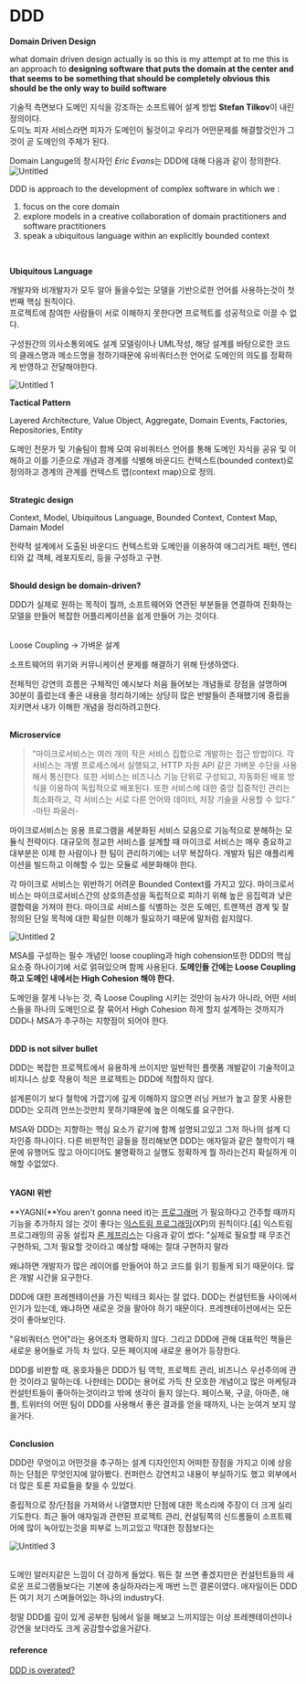 # DDD

**Domain Driven Design**

what domain driven design actually is so this is my attempt at to me this is an approach to **designing software that puts the domain at the center and that seems to be something that
should be completely obvious this should be the only way to build software** 

기술적 측면보다 도메인 지식을 강조하는 소프트웨어 설계 방법 ****Stefan Tilkov****이 내린 정의이다.   
도미노 피자 서비스라면 피자가 도메인이 될것이고 우리가 어떤문제를 해결할것인가 그것이 곧  도메인의 주체가 된다.

Domain Languge의 창시자인 *Eric Evans*는 DDD에 대해 다음과 같이 정의한다.  ![Untitled](https://user-images.githubusercontent.com/72185011/202837255-3923b14a-46ef-44a9-b8a7-1e1169da0286.png)
 
DDD is approach to the development of complex software in which we : 

1. focus on the core domain
2. explore models in a creative collaboration of domain practitioners and software practitioners
3. speak a ubiquitous language within an explicitly bounded context
<br>

**Ubiquitous Language**

개발자와 비개발자가 모두 알아 들을수있는 모델을 기반으로한 언어를 사용하는것이 첫번째 핵심 원칙이다.   
프로젝트에 참여한 사람들이 서로 이해하지 못한다면 프로젝트를 성공적으로 이끌 수 없다.

구성원간의 의사소통외에도 설계 모델링이나 UML작성, 해당 설계를 바탕으로한 코드의 클래스명과 메소드명을 정하기때문에 유비쿼터스한 언어로 도메인의 의도를 정확하게 반영하고 전달해야한다.

![Untitled 1](https://user-images.githubusercontent.com/72185011/202837260-b7798379-6d2c-4748-9dd0-4e8d3b6716af.png)

**Tactical Pattern**

Layered Architecture, Value Object, Aggregate, Domain Events, Factories, Repositories, Entity

도메인 전문가 및 기술팀이 함께 모여 유비쿼터스 언어를 통해 도메인 지식을 공유 및 이해하고 이를 기준으로 개념과 경계를 식별해 바운디드 컨텍스트(bounded context)로 정의하고 경계의 관계를 컨텍스트 맵(context map)으로 정의.  
<br>
  
**Strategic design**

Context, Model, Ubiquitous Language, Bounded Context, Context Map, Damain Model

전략적 설계에서 도출된 바운디드 컨텍스트와 도메인을 이용하여 애그리거트 패턴, 엔티티와 값 객체, 레포지토리, 등을 구성하고 구현.  
<br>

**Should design be domain-driven?**

DDD가 실제로 원하는 목적이 뭘까, 소프트웨어와 연관된 부분들을 연결하여 진화하는 모델을 만들어 복잡한 어플리케이션을 쉽게 만들어 가는 것이다.   
<br>

Loose Coupling  → 가벼운 설계

소프트웨어의 위기와 커뮤니케이션 문제를 해결하기 위해 탄생하였다.

전체적인 강연의 흐름은 구체적인 예시보다 처음 들어보는 개념들로 장점을 설명하며 30분이 흘렀는데 좋은 내용을 정리하기에는 상당히 많은 반발들이 존재했기에 중립을 지키면서 내가 이해한 개념을 정리하려고한다.  
<br>

**Microservice**

> "마이크로서비스는 여러 개의 작은 서비스 집합으로 개발하는 접근 방법이다. 각 서비스는 개별 프로세스에서 실행되고, HTTP 자원 API 같은 가벼운 수단을 사용해서 통신한다. 또한 서비스는 비즈니스 기능 단위로 구성되고, 자동화된 배포 방식을 이용하여 독립적으로 배포된다. 또한 서비스에 대한 중앙 집중적인 관리는 최소화하고, 각 서비스는 서로 다른 언어와 데이터, 저장 기술을 사용할 수 있다.”
-마틴 파울러-
> 

마이크로서비스는 응용 프로그램을 세분화된 서비스 모음으로 기능적으로 분해하는 모듈식 전략이다. 대규모의 정교한 서비스를 설계할 때 마이크로 서비스는 매우 중요하고 대부분은 이제 한 사람이나 한 팀이 관리하기에는 너무 복잡하다. 개발자 팀은 애플리케이션을 빌드하고 이해할 수 있는 모듈로 세분화해야 한다.

각 마이크로 서비스는 위반하기 어려운 Bounded Context를 가지고 있다. 마이크로서비스는 마이크로서비스간의 상호의존성을 독립적으로 피하기 위해 높은 응집력과 낮은 결합력을 가져야 한다. 마이크로 서비스를 식별하는 것은 도메인, 트랜잭션 경계 및 잘 정의된 단일 목적에 대한 확실한 이해가 필요하기 때문에 말처럼 쉽지않다.


![Untitled 2](https://user-images.githubusercontent.com/72185011/202837263-288946ef-f110-4d02-a33c-90854ba11203.png)

MSA를 구성하는 필수 개념인 loose coupling과 high cohension또한 DDD의 핵심 요소중 하나이기에 서로 얽혀있으며 함께 사용된다.  **도메인들 간에는 Loose Coupling하고 도메인 내에서는 High Cohesion 해야 한다.**

도메인을 잘게 나누는 것, 즉 Loose Coupling 시키는 것만이 능사가 아니라, 어떤 서비스들을 하나의 도메인으로 잘 묶어서 High Cohesion 하게 할지 설계하는 것까지가 DDD나 MSA가 추구하는 지향점이 되어야 한다.  
<br>

**DDD is not silver bullet**

DDD는 복잡한 프로젝트에서 유용하게 쓰이지만 일반적인 플랫폼 개발같이 기술적이고 비지니스 상호 작용이 적은 프로젝트는 DDD에 적합하지 않다.

설계론이기 보다 철학에 가깝기에 깊게 이해하지 않으면 러닝 커브가 높고 잘못 사용한 DDD는 오히려 안쓰는것만치 못하기때문에 높은 이해도를 요구한다.

MSA와  DDD는 지향하는 핵심 요소가 같기에 함께 설명되고있고 그저 하나의 설계 디자인중 하나이다. 다른 비판적인 글들을 정리해보면 DDD는 애자일과 같은 철학이기 때문에 유행어도 많고 아이디어도 불명확하고 실행도 정확하게 뭘 하라는건지 확실하게 이해할 수없었다.  
<br>

**YAGNI 위반**

**YAGNI(**You aren't gonna need it)는 [프로그래머](https://ko.wikipedia.org/wiki/%ED%94%84%EB%A1%9C%EA%B7%B8%EB%9E%98%EB%A8%B8)
가 필요하다고 간주할 때까지 기능을 추가하지 않는 것이 좋다는 [익스트림 프로그래밍](https://ko.wikipedia.org/wiki/%EC%9D%B5%EC%8A%A4%ED%8A%B8%EB%A6%BC_%ED%94%84%EB%A1%9C%EA%B7%B8%EB%9E%98%EB%B0%8D)(XP)의 원칙이다.[[4]](https://ko.wikipedia.org/wiki/YAGNI#cite_note-XPA-4) 익스트림 프로그래밍의 공동 설립자 [론 제프리스](https://ko.wikipedia.org/w/index.php?title=%EB%A1%A0_%EC%A0%9C%ED%94%84%EB%A6%AC%EC%8A%A4&action=edit&redlink=1)는 다음과 같이 썼다: "실제로 필요할 때 무조건 구현하되, 그저 필요할 것이라고 예상할 때에는 절대 구현하지 말라

왜냐하면 개발자가 많은 레이어를 만들어야 하고 코드를 읽기 힘들게 되기 때문이다. 많은 개발 시간을 요구한다.

DDD에 대한 프레젠테이션을 가진 빅테크 회사는 잘 없다. DDD는 컨설턴트들 사이에서 인기가 있는데, 왜냐하면 새로운 것을 팔아야 하기 때문이다.  프레젠테이션에서는 모든 것이 좋아보인다.

"유비쿼터스 언어"라는 용어조차 명확하지 않다.  그리고 DDD에 관해 대표적인 책들은 새로운 용어들로 가득 차 있다. 모든 페이지에 새로운 용어가 등장한다.

DDD를 비판할 때, 옹호자들은 DDD가 팀 역학, 프로젝트 관리, 비즈니스 우선주의에 관한 것이라고 말하는데. 나한테는 DDD는 용어로 가득 찬 모호한 개념이고  많은 마케팅과 컨설턴트들이 좋아하는것이라고 밖에 생각이 들지 않는다. 페이스북, 구글, 아마존, 애플, 트위터의 어떤 팀이 DDD를 사용해서 좋은 결과를 얻을 때까지, 나는 눈여겨 보지 않을거다.  
<br>

**Conclusion**

DDD란 무엇이고 어떤것을 추구하는 설계 디자인인지 어떠한 장점을 가지고 이에 상응하는 단점은 무엇인지에 알아봤다. 컨퍼런스 강연치고 내용이 부실하기도 했고 외부에서 더 많은 토론 자료들을 찾을 수 있었다. 

중립적으로 장/단점을 가져와서 나열했지만 단점에 대한 목소리에 주장이 더 크게 실리기도한다. 최근 들어 애자일과 관련된 프로젝트 관리, 컨설팅쪽의 신드롬들이 소프트웨어에 많이 녹아있는것을 피부로 느끼고있고 막대한 장점보다는 

![Untitled 3](https://user-images.githubusercontent.com/72185011/202837268-6b12c776-8d18-4a0b-9171-afb3a4991825.png)  

<br>
도메인 알러지같은 느낌이 더 강하게 들었다. 뭐든 잘 쓰면 좋겠지만은 컨설턴트들의 새로운 프로그램들보다는 기본에 충실하자라는게 매번 느낀 결론이였다. 애자일이든 DDD든 여기 저기 스며들어있는 하나의 industry다. 

정말 DDD를 깊이 있게 공부한 팀에서 일을 해보고 느끼지않는 이상 프레젠테이션이나 강연을 보더라도 크게 공감할수없을거같다. 

#### reference
[DDD is overated?](https://www.youtube.com/results?search_query=DDD+is+overated)
